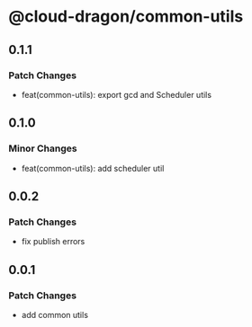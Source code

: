 # @cloud-dragon/common-utils

## 0.1.1

### Patch Changes

- feat(common-utils): export gcd and Scheduler utils

## 0.1.0

### Minor Changes

- feat(common-utils): add scheduler util

## 0.0.2

### Patch Changes

- fix publish errors

## 0.0.1

### Patch Changes

- add common utils
